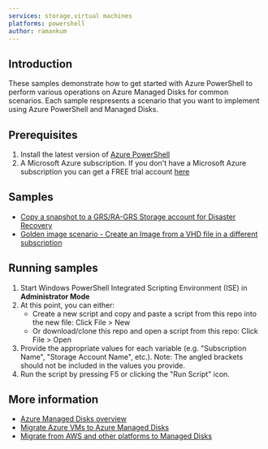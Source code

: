 ```yaml
---
services: storage,virtual machines 
platforms: powershell
author: ramankum
---
```


## Introduction 
These samples demonstrate how to get started with Azure PowerShell to perform various operations on Azure Managed Disks for common scenarios. Each sample respresents a scenario that you want to implement using Azure PowerShell and Managed Disks. 

## Prerequisites
1. Install the latest version of [Azure PowerShell](http://go.microsoft.com/?linkid=9811175&clcid=0x409)
2. A Microsoft Azure subscription. If you don't have a Microsoft Azure subscription you can get a FREE trial account [here](http://go.microsoft.com/fwlink/?LinkId=330212)

## Samples 

+ [Copy a snapshot to a GRS/RA-GRS Storage account for Disaster Recovery](CopySnapshotToStorageAccount.ps1)
+ [Golden image scenario - Create an Image from a VHD file in a different subscription](CreateImageFromVHDInDifferentSubscription.ps1)

## Running samples

1. Start Windows PowerShell Integrated Scripting Environment (ISE) in **Administrator Mode**
2. At this point, you can either:
    - Create a new script and copy and paste a script from this repo into the new file: Click File > New
    - Or download/clone this repo and open a script from this repo: Click File > Open
3. Provide the appropriate values for each variable (e.g. "Subscription Name", "Storage Account Name", etc.). Note: The angled brackets should not be included in the values you provide.
4. Run the script by pressing F5 or clicking the "Run Script" icon.

## More information
- [Azure Managed Disks overview](https://docs.microsoft.com/en-us/azure/storage/storage-managed-disks-overview)
- [Migrate Azure VMs to Azure Managed Disks](https://docs.microsoft.com/en-us/azure/virtual-machines/virtual-machines-windows-migrate-to-managed-disks)
- [Migrate from AWS and other platforms to Managed Disks](https://docs.microsoft.com/en-us/azure/virtual-machines/virtual-machines-windows-on-prem-to-azure)

